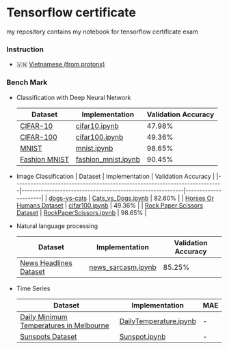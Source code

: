 # Tensorflow certificate

my repository  contains my notebook for tensorflow certificate exam

### Instruction

- 🇻🇳 [Vietnamese (from protonx)](docs/instruction_vn.md)

### Bench Mark

- Classification with Deep Neural Network

  | Dataset                                                                    | Implementation                                            | Validation Accuracy  |
  |----------------------------------------------------------------------------|-----------------------------------------------------------|----------------------|
  | [CIFAR-10](https://www.tensorflow.org/datasets/catalog/cifar10)            | [cifar10.ipynb](notebook/neuralNetwork/cifar10.ipynb)     | 47.98%               |
  | [CIFAR-100](https://www.tensorflow.org/datasets/catalog/cifar100)          | [cifar100.ipynb](notebook/neuralNetwork/cifar100.ipynb)   | 49.36%               |
  | [MNIST](https://www.tensorflow.org/datasets/catalog/mnist)                 | [mnist.ipynb](notebook/neuralNetwork/mnist.ipynb)                | 98.65%               |
  | [Fashion MNIST](https://www.tensorflow.org/datasets/catalog/fashion_mnist) | [fashion_mnist.ipynb](URL_to_FashionMNIST_Notebook.ipynb) | 90.45%               |

- Image Classification
  | Dataset                                                                    | Implementation                                            | Validation Accuracy  |
  |----------------------------------------------------------------------------|-----------------------------------------------------------|----------------------|
  | [dogs-vs-cats](https://www.kaggle.com/c/dogs-vs-cats/data)            | [Cats_vs_Dogs.ipynb](notebook/ImageClassification/Cats_vs_Dogs.ipynb)     | 82.60%               |
  | [Horses Or Humans Dataset](https://www.kaggle.com/datasets/sanikamal/horses-or-humans-dataset)          | [cifar100.ipynb](notebook/ImageClassification/Horse-or-Human.ipynb)   | 49.36%               |
  | [Rock Paper Scissors Dataset](https://www.kaggle.com/datasets/sanikamal/rock-paper-scissors-dataset)                 | [RockPaperScissors.ipynb](notebook/ImageClassification//RockPaperScissors.ipynb)                | 98.65%               |

- Natural language processing

    | Dataset                                                                    | Implementation                                            | Validation Accuracy  |
    |----------------------------------------------------------------------------|-----------------------------------------------------------|----------------------|
    | [News Headlines Dataset](https://www.kaggle.com/datasets/rmisra/news-headlines-dataset-for-sarcasm-detection)            | [news_sarcasm.ipynb](notebook/nlp/news_sarcasm.ipynb)     | 85.25%               |
- Time Series

    | Dataset                                                                                                                       | Implementation | MAE |
    |-------------------------------------------------------------------------------------------------------------------------------|-----------------|---------------|
    | [Daily Minimum Temperatures in Melbourne](https://www.kaggle.com/datasets/paulbrabban/daily-minimum-temperatures-in-melbourne)| [DailyTemperature.ipynb](notebook/timeSeries/DailyTemperature.ipynb) | - |
    | [Sunspots Dataset](https://www.kaggle.com/datasets/robervalt/sunspots)                                                        | [Sunspot.ipynb](notebook/timeSeries/Sunspot.ipynb) | - |
